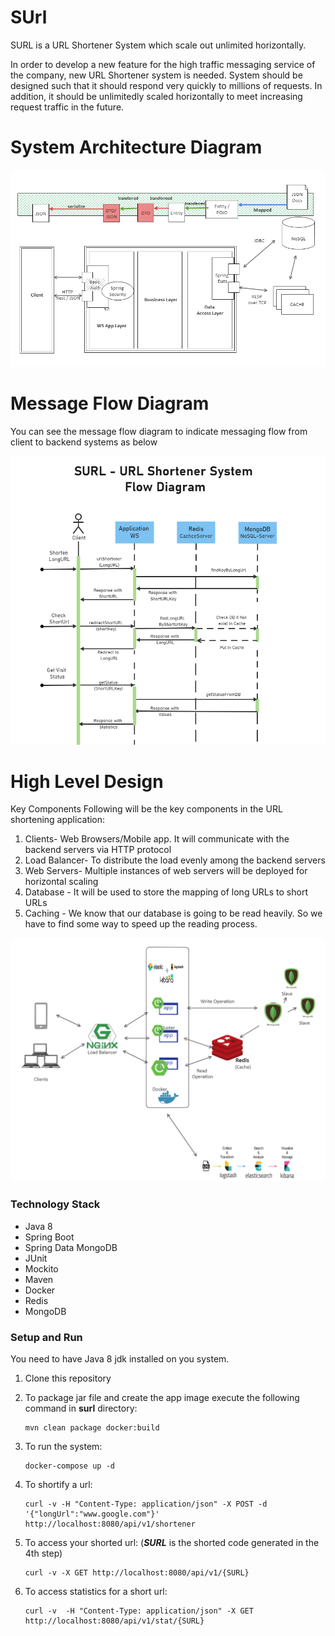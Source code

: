 # SUrl
SURL is a URL Shortener System which scale out unlimited horizontally.

In order to develop a new feature for the high traffic messaging service of the company, new URL Shortener system is needed. System should be designed such that it should respond very quickly to millions of requests. In addition, it should be unlimitedly scaled horizontally to meet increasing request traffic in the future.

# System Architecture Diagram
![designDocs/ArchitectureDiagram.PNG](designDocs/ArchitectureDiagram.PNG)

# Message Flow Diagram
You can see the message flow diagram to indicate messaging flow from client to backend systems as below

![designDocs/MessageFlowDiagram.PNG](designDocs/MessageFlowDiagram.PNG)

# High Level Design

Key Components
Following will be the key components in the URL shortening application:
1.	Clients- Web Browsers/Mobile app. It will communicate with the backend servers via HTTP protocol
2.	Load Balancer- To distribute the load evenly among the backend servers
3.	Web Servers- Multiple instances of web servers will be deployed for horizontal scaling
4.	Database - It will be used to store the mapping of long URLs to short URLs
5.	Caching - We know that our database is going to be read heavily. So we have to find some way to speed up the reading process.


![designDocs/HLD-Tech.PNG](designDocs/HLD-Tech.PNG)

### Technology Stack

* Java 8
* Spring Boot
* Spring Data MongoDB
* JUnit
* Mockito
* Maven
* Docker
* Redis
* MongoDB

### Setup and Run

You need to have Java 8 jdk installed on you system.

1. Clone this repository
2. To package jar file and create the app image execute the following command in **surl** directory:
    ```
    mvn clean package docker:build
    ```
3. To run the system:

    ```
    docker-compose up -d 
    ```

4. To shortify a url:

    ```
    curl -v -H "Content-Type: application/json" -X POST -d '{"longUrl":"www.google.com"}' http://localhost:8080/api/v1/shortener
    ``` 
5. To access your shorted url: (***SURL*** is the shorted code generated in the 4th step)
    ```
    curl -v -X GET http://localhost:8080/api/v1/{SURL}
    ```
6. To access statistics for a short url:

    ```
    curl -v  -H "Content-Type: application/json" -X GET http://localhost:8080/api/v1/stat/{SURL}
    ```